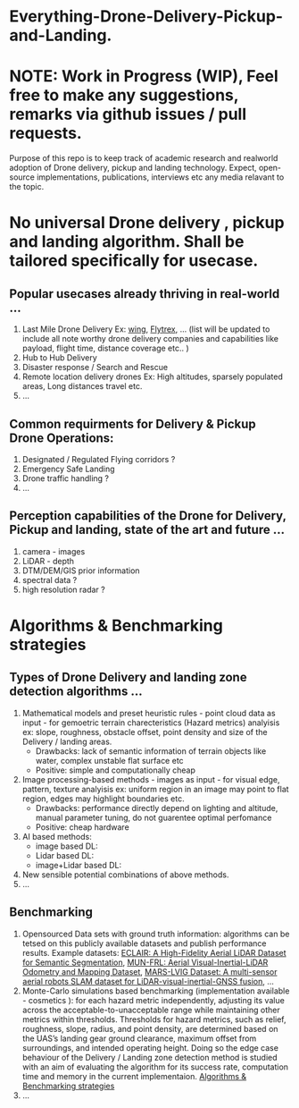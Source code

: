 # Everything-Drone-Delivery-Pickup-and-Landing.
# NOTE: Work in Progress (WIP), Feel free to make any suggestions, remarks via github issues / pull requests. 
Purpose of this repo is to keep track of academic research and realworld adoption of Drone delivery, pickup and landing technology. Expect, open-source implementations, publications, interviews etc any media relavant to the topic.  

# No universal Drone delivery , pickup and landing algorithm. Shall be tailored specifically for usecase. 
## Popular usecases already thriving in real-world  ...
1. Last Mile Drone Delivery Ex: [wing](https://wing.com/), [Flytrex](https://www.flytrex.com/), ... (list will be updated to include all note worthy drone delivery companies and capabilities like payload, flight time, distance coverage etc.. )    
2. Hub to Hub Delivery
3. Disaster response / Search and Rescue
4. Remote location delivery drones Ex: High altitudes, sparsely populated areas, Long distances travel etc.
5. ... 

## Common requirments for Delivery & Pickup Drone Operations:
1. Designated / Regulated Flying corridors ?
2. Emergency Safe Landing
3. Drone traffic handling ?
4.  ...

 
## Perception capabilities of the Drone for Delivery, Pickup and landing, state of the art and future ...
1. camera - images
2. LiDAR - depth
3. DTM/DEM/GIS prior information
4. spectral data ?
5. high resolution radar ?

# Algorithms & Benchmarking strategies
## Types of Drone Delivery and landing zone detection algorithms ...
1. Mathematical models and preset heuristic rules - point cloud data as input - for gemoetric terrain charecteristics (Hazard metrics) analyisis ex: slope, roughness, obstacle offset, point density and size of the Delivery / landing areas.
   - Drawbacks: lack of semantic information of terrain objects like water, complex unstable flat surface etc
   - Positive: simple and computationally cheap
2. Image processing-based methods - images as input - for visual edge, pattern, texture analyisis ex: uniform region in an image may point to flat region, edges may highlight boundaries etc.
   - Drawbacks: performance directly depend on lighting and altitude, manual parameter tuning, do not guarentee optimal perfomance
   - Positive:  cheap hardware
3. AI based methods:
   - image based DL:
   - Lidar based DL:
   - image+Lidar based DL:
4. New sensible potential combinations of above methods.
5. ...

## Benchmarking 
1. Opensourced Data sets with ground truth information: algorithms can be tetsed on this publicly available datasets and publish performance results. Example datasets: [ECLAIR: A High-Fidelity Aerial LiDAR Dataset for Semantic Segmentation](https://github.com/SharperShape/eclair-dataset), [MUN-FRL: Aerial Visual-Inertial-LiDAR Odometry and Mapping Dataset](https://mun-frl-vil-dataset.readthedocs.io/en/latest/), [MARS-LVIG Dataset: A multi-sensor aerial robots SLAM dataset for LiDAR-visual-inertial-GNSS fusion](https://mars.hku.hk/dataset.html), ...
2. Monte-Carlo simulations based benchmarking (implementation available - cosmetics ):  for each hazard metric independently, adjusting its value across the acceptable-to-unacceptable range while maintaining other metrics within thresholds. Thresholds for hazard metrics, such as relief, roughness, slope, radius, and point density, are determined based on the UAS’s landing gear ground clearance, maximum offset from surroundings, and intended operating height. Doing so the edge case behaviour of the Delivery / Landing zone detection method is studied with an aim of evaluating the algorithm for its success rate, computation time and memory in the current implementaion. [Algorithms & Benchmarking strategies](https://github.com/EXPX3/Drone-Delivery-Landing-Zone-Detection)
3. ...
